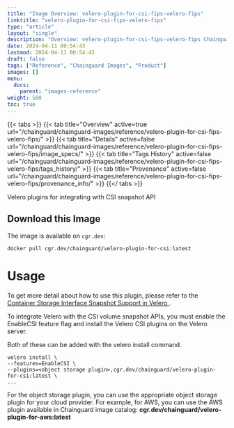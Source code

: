 ```yaml
---
title: "Image Overview: velero-plugin-for-csi-fips-velero-fips"
linktitle: "velero-plugin-for-csi-fips-velero-fips"
type: "article"
layout: "single"
description: "Overview: velero-plugin-for-csi-fips-velero-fips Chainguard Image"
date: 2024-04-11 00:54:43
lastmod: 2024-04-11 00:54:43
draft: false
tags: ["Reference", "Chainguard Images", "Product"]
images: []
menu: 
  docs: 
    parent: "images-reference"
weight: 500
toc: true
---
```


{{< tabs >}}
{{< tab title="Overview" active=true url="/chainguard/chainguard-images/reference/velero-plugin-for-csi-fips-velero-fips/" >}}
{{< tab title="Details" active=false url="/chainguard/chainguard-images/reference/velero-plugin-for-csi-fips-velero-fips/image_specs/" >}}
{{< tab title="Tags History" active=false url="/chainguard/chainguard-images/reference/velero-plugin-for-csi-fips-velero-fips/tags_history/" >}}
{{< tab title="Provenance" active=false url="/chainguard/chainguard-images/reference/velero-plugin-for-csi-fips-velero-fips/provenance_info/" >}}
{{</ tabs >}}



<!--overview:start-->
Velero plugins for integrating with CSI snapshot API
<!--overview:end-->

<!--getting:start-->
## Download this Image
The image is available on `cgr.dev`:

```
docker pull cgr.dev/chainguard/velero-plugin-for-csi:latest
```
<!--getting:end-->

<!--body:start-->

# Usage

To get more detail about how to use this plugin, please refer to the [Container Storage Interface Snapshot Support in Velero
](https://velero.io/docs/v1.13/csi/).

To integrate Velero with the CSI volume snapshot APIs, you must enable the EnableCSI feature flag and install the Velero CSI plugins on the Velero server.

Both of these can be added with the velero install command.

```
velero install \
--features=EnableCSI \
--plugins=<object storage plugin>,cgr.dev/chainguard/velero-plugin-for-csi:latest \
...
```

For the object storage plugin, you can use the appropriate object storage plugin for your cloud provider. For example, for AWS, you can use the AWS plugin available in Chainguard image catalog: **cgr.dev/chainguard/velero-plugin-for-aws:latest**


<!--body:end-->

